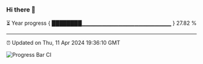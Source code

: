 ### Hi there 👋

⏳ Year progress { ████████▁▁▁▁▁▁▁▁▁▁▁▁▁▁▁▁▁▁▁▁▁▁ } 27.82 %

---

⏰ Updated on Thu, 11 Apr 2024 19:36:10 GMT

![Progress Bar CI](https://github.com/IshwaranRudhara/GIT-ACTION/workflows/Progress%20Bar%20CI/badge.svg)
